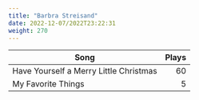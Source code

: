 ```yaml
---
title: "Barbra Streisand"
date: 2022-12-07/2022T23:22:31
weight: 270
---
```




 Song | Plays 
----- | -----:
Have Yourself a Merry Little Christmas | 60
My Favorite Things | 5
